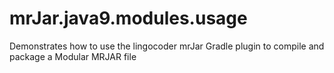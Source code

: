 # mrJar.java9.modules.usage
Demonstrates how to use the lingocoder mrJar Gradle plugin to compile and package a Modular MRJAR file
